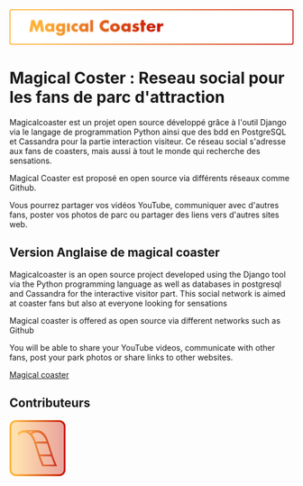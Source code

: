 <img src="https://github.com/tony-dev-web/magicalcoaster.com/blob/home/static/banniere-magical-coaster.png" alt="magical coaster">
<h1>Magical Coster : Reseau social pour les fans de parc d'attraction</h1>

Magicalcoaster est un projet open source développé grâce à l'outil Django via le langage de programmation Python ainsi que des bdd en PostgreSQL et Cassandra pour la partie interaction visiteur.
Ce réseau social s'adresse aux fans de coasters, mais aussi à tout le monde qui recherche des sensations.

Magical Coaster est proposé en open source via différents réseaux comme Github.

Vous pourrez partager vos vidéos YouTube, communiquer avec d'autres fans, poster vos photos de parc ou partager des liens vers d'autres sites web.

<h2>Version Anglaise de magical coaster</h2>

Magicalcoaster is an open source project developed using the Django tool via the Python programming language as well as databases in postgresql and Cassandra for the interactive visitor part.
This social network is aimed at coaster fans but also at everyone looking for sensations

Magical coaster is offered as open source via different networks such as Github

You will be able to share your YouTube videos, communicate with other fans, post your park photos or share links to other websites.

<a href="https://magicalcoaster.com">Magical coaster</a>

<h2>Contributeurs</h2>



<img src="https://github.com/tony-dev-web/magicalcoaster.com/blob/home/static/default.png" alt="magicalcoaster" width="100" height="100">
